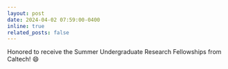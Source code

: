 ```yaml
---
layout: post
date: 2024-04-02 07:59:00-0400
inline: true
related_posts: false
---
```


Honored to receive the Summer Undergraduate Research Fellowships from Caltech! :smile:
